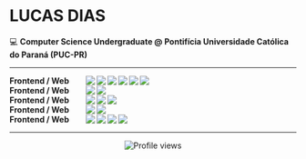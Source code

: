<!-- https://pandao.github.io/editor.md/en.html -->

# LUCAS DIAS

💻 **Computer Science Undergraduate @ Pontifícia Universidade Católica do Paraná (PUC-PR)**

---

<div style="display: flex; flex-direction: column;">
    <!-- Frontend / Web -->
    <div style="width: 80%; display: flex; flex-direction: row; justify-content: space-between;">
        <span style="width: 200px; vertical-align: middle; font-weight: bold;">Frontend / Web</span>
        <div style="width: 100%; display: flex; flex-direction: row; column-reverse;">
            <div style="display: flex; flex-direction: row; gap: 3px;">
                <img
                    src="https://img.shields.io/badge/-JavaScript-F7DF1E?style=flat-square&logo=javascript&logoColor=black" />
                <img
                    src="https://img.shields.io/badge/-TypeScript-3178C6?style=flat-square&logo=typescript&logoColor=white" />
                <img src="https://img.shields.io/badge/-React-61DAFB?style=flat-square&logo=react&logoColor=black" />
                <img
                    src="https://img.shields.io/badge/-Tailwind_CSS-06B6D4?style=flat-square&logo=tailwind-css&logoColor=white" />
                <img src="https://img.shields.io/badge/-HTML5-E34F26?style=flat-square&logo=html5&logoColor=white" />
                <img src="https://img.shields.io/badge/-CSS3-1572B6?style=flat-square&logo=css3&logoColor=white" />
            </div>
        </div>
    </div>
    <!-- Backend -->
    <div style="width: 80%; display: flex; flex-direction: row; justify-content: space-between;">
        <span style="width: 200px; vertical-align: middle; font-weight: bold;">Frontend / Web</span>
        <div style="width: 100%; display: flex; flex-direction: row; column-reverse;">
            <div style="display: flex; flex-direction: row; gap: 3px;">
                <img
                    src="https://img.shields.io/badge/-Node.js-339933?style=flat-square&logo=node.js&logoColor=white" />
                <img
                    src="https://img.shields.io/badge/-Fastify-000000?style=flat-square&logo=fastify&logoColor=white" />
            </div>
        </div>
    </div>
    <!-- Data Science / ML -->
    <div style="width: 80%; display: flex; flex-direction: row; justify-content: space-between;">
        <span style="width: 200px; vertical-align: middle; font-weight: bold;">Frontend / Web</span>
        <div style="width: 100%; display: flex; flex-direction: row; column-reverse;">
            <div style="display: flex; flex-direction: row; gap: 3px;">
                <img src="https://img.shields.io/badge/-Python-3776AB?style=flat-square&logo=python&logoColor=white" />
                <img src="https://img.shields.io/badge/-Pandas-150458?style=flat-square&logo=pandas&logoColor=white" />
                <img src="https://img.shields.io/badge/-NumPy-013243?style=flat-square&logo=numpy&logoColor=white" />
            </div>
        </div>
    </div>
    <!-- Databases -->
    <div style="width: 80%; display: flex; flex-direction: row; justify-content: space-between;">
        <span style="width: 200px; vertical-align: middle; font-weight: bold;">Frontend / Web</span>
        <div style="width: 100%; display: flex; flex-direction: row; column-reverse;">
            <div style="display: flex; flex-direction: row; gap: 3px;">
                <img
                    src="https://img.shields.io/badge/-PostgreSQL-336791?style=flat-square&logo=postgresql&logoColor=white" />
                <img src="https://img.shields.io/badge/-MySQL-4479A1?style=flat-square&logo=mysql&logoColor=white" />
            </div>
        </div>
    </div>
    <!-- DevOps / Tools -->
    <div style="width: 80%; display: flex; flex-direction: row; justify-content: space-between;">
        <span style="width: 200px; vertical-align: middle; font-weight: bold;">Frontend / Web</span>
        <div style="width: 100%; display: flex; flex-direction: row; column-reverse;">
            <div style="display: flex; flex-direction: row; gap: 3px;">
                <img src="https://img.shields.io/badge/-Linux-FCC624?style=flat-square&logo=linux&logoColor=black" />
                <img src="https://img.shields.io/badge/-Git-F05032?style=flat-square&logo=git&logoColor=white" />
                <img src="https://img.shields.io/badge/-Docker-2496ED?style=flat-square&logo=docker&logoColor=white" />
                <img src="https://img.shields.io/badge/-AWS-232F3E?style=flat-square&logo=amazon-aws&logoColor=white" />
            </div>
        </div>
    </div>
</div>

<!---

<div align="center">
    <img height="150px" src="https://github-readme-stats.vercel.app/api?username=lucas-azdias&show_icons=true&theme=radical" />
    <img height="150px" src="https://github-readme-stats.vercel.app/api/top-langs/?username=lucas-azdias&layout=compact&theme=radical" />
</div-->

---

<div align="center">
    <img src="https://komarev.com/ghpvc/?username=lucas-azdias&color=blueviolet&style=flat-square&label=Profile+Views" alt="Profile views" />
</div>
